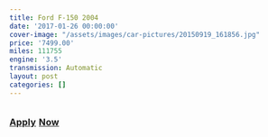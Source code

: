 ```yaml
---
title: Ford F-150 2004
date: '2017-01-26 00:00:00'
cover-image: "/assets/images/car-pictures/20150919_161856.jpg"
price: '7499.00'
miles: 111755
engine: '3.5'
transmission: Automatic
layout: post
categories: []
---
```

## <u style="font-size: 16px; letter-spacing: 0.01em;">Apply</u> <u style="font-size: 16px; letter-spacing: 0.01em;">Now</u>